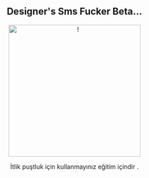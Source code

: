 <div align="center">
<h2> Designer's Sms Fucker Beta... </></h2>
</div>

<div align="center" width="50">

<img src="https://assets-v2.lottiefiles.com/a/32c480f4-1151-11ee-96a3-472f89471f15/ItEDif4YPb.gif" alt="!" width="300"/> <br>


</div>

<div align="center">

İtlik puştluk için kullanmayınız eğitim içindir . <br>
